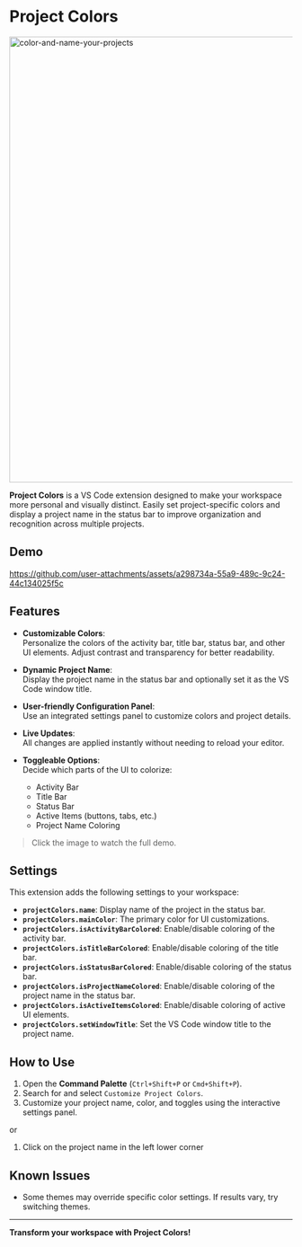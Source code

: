 # Project Colors
<img width="794" alt="color-and-name-your-projects" src="https://github.com/user-attachments/assets/78b62cff-bc63-4f87-bca6-d6a78df24fbb" />

**Project Colors** is a VS Code extension designed to make your workspace more personal and visually distinct. Easily set project-specific colors and display a project name in the status bar to improve organization and recognition across multiple projects.

## Demo
https://github.com/user-attachments/assets/a298734a-55a9-489c-9c24-44c134025f5c

## Features

- **Customizable Colors**:  
  Personalize the colors of the activity bar, title bar, status bar, and other UI elements. Adjust contrast and transparency for better readability.
  
- **Dynamic Project Name**:  
  Display the project name in the status bar and optionally set it as the VS Code window title.

- **User-friendly Configuration Panel**:  
  Use an integrated settings panel to customize colors and project details.

- **Live Updates**:  
  All changes are applied instantly without needing to reload your editor.

- **Toggleable Options**:  
  Decide which parts of the UI to colorize:
  - Activity Bar
  - Title Bar
  - Status Bar
  - Active Items (buttons, tabs, etc.)
  - Project Name Coloring

> Click the image to watch the full demo.

## Settings

This extension adds the following settings to your workspace:

- **`projectColors.name`**: Display name of the project in the status bar.
- **`projectColors.mainColor`**: The primary color for UI customizations.
- **`projectColors.isActivityBarColored`**: Enable/disable coloring of the activity bar.
- **`projectColors.isTitleBarColored`**: Enable/disable coloring of the title bar.
- **`projectColors.isStatusBarColored`**: Enable/disable coloring of the status bar.
- **`projectColors.isProjectNameColored`**: Enable/disable coloring of the project name in the status bar.
- **`projectColors.isActiveItemsColored`**: Enable/disable coloring of active UI elements.
- **`projectColors.setWindowTitle`**: Set the VS Code window title to the project name.

## How to Use

1. Open the **Command Palette** (`Ctrl+Shift+P` or `Cmd+Shift+P`).
2. Search for and select `Customize Project Colors`.
3. Customize your project name, color, and toggles using the interactive settings panel.

or

1. Click on the project name in the left lower corner

## Known Issues

- Some themes may override specific color settings. If results vary, try switching themes.

---

**Transform your workspace with Project Colors!**
